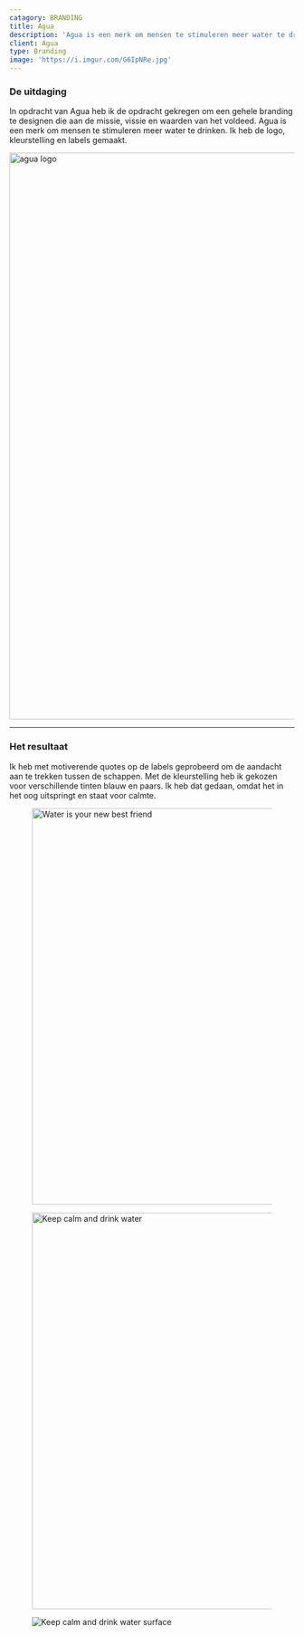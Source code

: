 ```yaml
---
catagory: BRANDING
title: Agua
description: 'Agua is een merk om mensen te stimuleren meer water te drinken.'
client: Agua
type: Branding
image: 'https://i.imgur.com/G6IpNRe.jpg'
---
```


### De uitdaging

In opdracht van Agua heb ik de opdracht gekregen om een gehele branding te designen die aan de missie, vissie en waarden van het voldeed. Agua is een merk om mensen te stimuleren meer water te drinken. Ik heb de logo, kleurstelling en labels gemaakt.

<img width="1000"
            src="https://i.imgur.com/zBPkmmx.jpg"
            alt="agua logo"
        />

---

### Het resultaat

Ik heb met motiverende quotes op de labels geprobeerd om de aandacht aan te trekken tussen de schappen.
Met de kleurstelling heb ik gekozen voor verschillende tinten blauw en paars. Ik heb dat gedaan, omdat het in het oog uitspringt en staat voor calmte.  

<div class="image-row not-prose">
     <figure class="image-row-figure">
        <img width="700"
            src="https://i.imgur.com/bSEK2Ih.jpg"
            alt="Water is your new best friend"
        />
    </figure>
    <figure class="image-row-figure">
        <img width="700"
            src="https://i.imgur.com/VnT7qVW.jpg"
            alt="Keep calm and drink water"
        />
    </figure>
</div>
    <figure class="image-row-figure">
        <img width=""
            src="https://i.imgur.com/utwpT2R.jpg"
            alt="Keep calm and drink water surface"
        />
    </figure>

